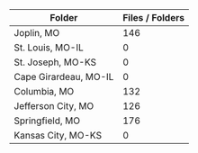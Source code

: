 | Folder                |   Files / Folders |
|-----------------------|-------------------|
| Joplin, MO            |               146 |
| St. Louis, MO-IL      |                 0 |
| St. Joseph, MO-KS     |                 0 |
| Cape Girardeau, MO-IL |                 0 |
| Columbia, MO          |               132 |
| Jefferson City, MO    |               126 |
| Springfield, MO       |               176 |
| Kansas City, MO-KS    |                 0 |
